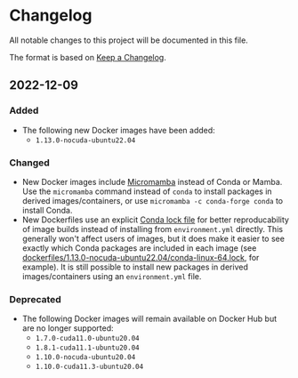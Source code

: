 # Changelog

All notable changes to this project will be documented in this file.

The format is based on [Keep a Changelog](https://keepachangelog.com/en/1.0.0/).

## 2022-12-09

### Added

- The following new Docker images have been added:
  - `1.13.0-nocuda-ubuntu22.04`

### Changed

- New Docker images include [Micromamba](https://mamba.readthedocs.io/en/latest/user_guide/micromamba.html) instead of Conda or Mamba. Use the `micromamba` command instead of `conda` to install packages in derived images/containers, or use `micromamba -c conda-forge conda` to install Conda.
- New Dockerfiles use an explicit [Conda lock file](https://github.com/conda-incubator/conda-lock) for better reproducability of image builds instead of installing from `environment.yml` directly. This generally won't affect users of images, but it does make it easier to see exactly which Conda packages are included in each image (see [dockerfiles/1.13.0-nocuda-ubuntu22.04/conda-linux-64.lock](dockerfiles/1.13.0-nocuda-ubuntu22.04/conda-linux-64.lock), for example). It is still possible to install new packages in derived images/containers using an `environment.yml` file.

### Deprecated

- The following Docker images will remain available on Docker Hub but are no longer supported:
  - `1.7.0-cuda11.0-ubuntu20.04`
  - `1.8.1-cuda11.1-ubuntu20.04`
  - `1.10.0-nocuda-ubuntu20.04`
  - `1.10.0-cuda11.3-ubuntu20.04`
